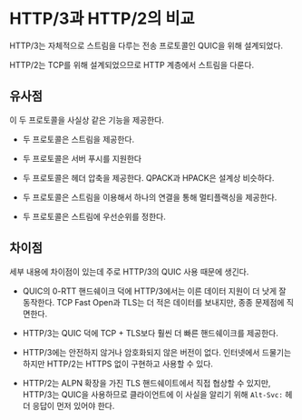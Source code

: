 <!--
# HTTP/3 compared to HTTP/2

HTTP/3 is designed for QUIC, which is a transport protocol that handles
streams by itself.

HTTP/2 is designed for TCP, and therefore handles streams in the HTTP layer.

## Similarities

The two protocols offer clients virtually identical feature sets.

- Both protocols offer streams

- Both protocols offer server push support

- Both protocols have header compression, and QPACK and HPACK are similar in
  design.

- Both protocols offer multiplexing over a single connection using streams

- Both protocols do prioritization on streams

## Differences

The differences are in the details and primarily there thanks to HTTP/3's use
of QUIC:

- HTTP/3 has better and more likely to work early data support thanks to
  QUIC's 0-RTT handshakes, while TCP Fast Open and TLS usually sends less data
  and often faces problems.

- HTTP/3 has much faster handshakes thanks to QUIC vs TCP + TLS.

- HTTP/3 does not exist in an insecure or unencrypted version. HTTP/2 can be
  implemented and used without HTTPS - even if this is rare on the Internet.

- HTTP/2 can be negotiated directly in a TLS handshake with the ALPN
  extension, while HTTP/3 is over QUIC so it needs an `Alt-Svc:` header
  response first to inform the client about this fact.
-->

# HTTP/3과 HTTP/2의 비교

HTTP/3는 자체적으로 스트림을 다루는 전송 프로토콜인 QUIC을 위해 설계되었다.

HTTP/2는 TCP를 위해 설계되었으므로 HTTP 계층에서 스트림을 다룬다.

## 유사점

이 두 프로토콜을 사실상 같은 기능을 제공한다.

- 두 프로토콜은 스트림을 제공한다.

- 두 프로토콜은 서버 푸시를 지원한다

- 두 프로토콜은 헤더 압축을 제공한다. QPACK과 HPACK은 설계상 비슷하다.

- 두 프로토콜은 스트림을 이용해서 하나의 연결을 통해 멀티플랙싱을 제공한다.

- 두 프로토콜은 스트림에 우선순위를 정한다.

## 차이점

세부 내용에 차이점이 있는데 주로 HTTP/3의 QUIC 사용 때문에 생긴다.

- QUIC의 0-RTT 핸드쉐이크 덕에 HTTP/3에서는 이른 데이터 지원이 더 낫게 잘 동작한다.
  TCP Fast Open과 TLS는 더 적은 데이터를 보내지만, 종종 문제점에 직면한다.

- HTTP/3는 QUIC 덕에 TCP + TLS보다 훨씬 더 빠른 핸드쉐이크를 제공한다.

- HTTP/3에는 안전하지 않거나 암호화되지 않은 버전이 없다. 인터넷에서 드물기는 하지만
  HTTP/2는 HTTPS 없이 구현하고 사용할 수 있다.

- HTTP/2는 ALPN 확장을 가진 TLS 핸드쉐이트에서 직접 협상할 수 있지만,
  HTTP/3는 QUIC을 사용하므로 클라이언트에 이 사실을 알리기 위해
  `Alt-Svc:` 헤더 응답이 먼저 있어야 한다.
